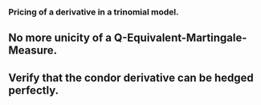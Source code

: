 ### Pricing of a derivative in a trinomial model.
## No more unicity of a Q-Equivalent-Martingale-Measure.
## Verify that the condor derivative can be hedged perfectly.
